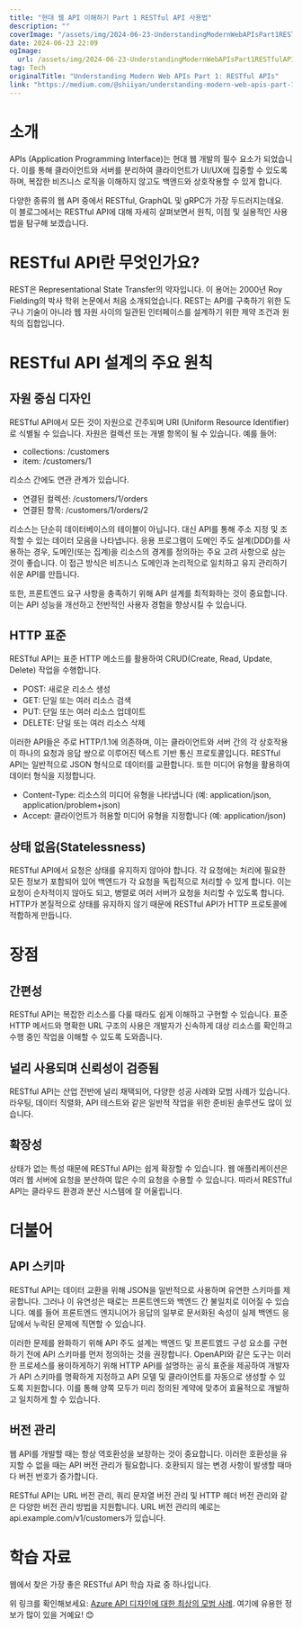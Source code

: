 ```yaml
---
title: "현대 웹 API 이해하기 Part 1 RESTful API 사용법"
description: ""
coverImage: "/assets/img/2024-06-23-UnderstandingModernWebAPIsPart1RESTfulAPIs_0.png"
date: 2024-06-23 22:09
ogImage:
  url: /assets/img/2024-06-23-UnderstandingModernWebAPIsPart1RESTfulAPIs_0.png
tag: Tech
originalTitle: "Understanding Modern Web APIs Part 1: RESTful APIs"
link: "https://medium.com/@shiiyan/understanding-modern-web-apis-part-1-restful-apis-43f311a3237c"
---
```


# 소개

APIs (Application Programming Interface)는 현대 웹 개발의 필수 요소가 되었습니다. 이를 통해 클라이언트와 서버를 분리하여 클라이언트가 UI/UX에 집중할 수 있도록 하며, 복잡한 비즈니스 로직을 이해하지 않고도 백엔드와 상호작용할 수 있게 합니다.

다양한 종류의 웹 API 중에서 RESTful, GraphQL 및 gRPC가 가장 두드러지는데요. 이 블로그에서는 RESTful API에 대해 자세히 살펴보면서 원칙, 이점 및 실용적인 사용법을 탐구해 보겠습니다.

# RESTful API란 무엇인가요?

<div class="content-ad"></div>

REST은 Representational State Transfer의 약자입니다. 이 용어는 2000년 Roy Fielding의 박사 학위 논문에서 처음 소개되었습니다. REST는 API를 구축하기 위한 도구나 기술이 아니라 웹 자원 사이의 일관된 인터페이스를 설계하기 위한 제약 조건과 원칙의 집합입니다.

# RESTful API 설계의 주요 원칙

## 자원 중심 디자인

RESTful API에서 모든 것이 자원으로 간주되며 URI (Uniform Resource Identifier)로 식별될 수 있습니다. 자원은 컬렉션 또는 개별 항목이 될 수 있습니다. 예를 들어:

<div class="content-ad"></div>

- collections: /customers
- item: /customers/1

리소스 간에도 연관 관계가 있습니다.

- 연결된 컬렉션: /customers/1/orders
- 연결된 항목: /customers/1/orders/2

리소스는 단순히 데이터베이스의 테이블이 아닙니다. 대신 API를 통해 주소 지정 및 조작할 수 있는 데이터 모음을 나타냅니다. 응용 프로그램이 도메인 주도 설계(DDD)를 사용하는 경우, 도메인(또는 집계)을 리소스의 경계를 정의하는 주요 고려 사항으로 삼는 것이 좋습니다. 이 접근 방식은 비즈니스 도메인과 논리적으로 일치하고 유지 관리하기 쉬운 API를 만듭니다.

<div class="content-ad"></div>

또한, 프론트엔드 요구 사항을 충족하기 위해 API 설계를 최적화하는 것이 중요합니다. 이는 API 성능을 개선하고 전반적인 사용자 경험을 향상시킬 수 있습니다.

## HTTP 표준

RESTful API는 표준 HTTP 메소드를 활용하여 CRUD(Create, Read, Update, Delete) 작업을 수행합니다.

- POST: 새로운 리소스 생성
- GET: 단일 또는 여러 리소스 검색
- PUT: 단일 또는 여러 리소스 업데이트
- DELETE: 단일 또는 여러 리소스 삭제

<div class="content-ad"></div>

이러한 API들은 주로 HTTP/1.1에 의존하며, 이는 클라이언트와 서버 간의 각 상호작용이 하나의 요청과 응답 쌍으로 이루어진 텍스트 기반 통신 프로토콜입니다. RESTful API는 일반적으로 JSON 형식으로 데이터를 교환합니다. 또한 미디어 유형을 활용하여 데이터 형식을 지정합니다.

- Content-Type: 리소스의 미디어 유형을 나타냅니다 (예: application/json, application/problem+json)
- Accept: 클라이언트가 허용할 미디어 유형을 지정합니다 (예: application/json)

## 상태 없음(Statelessness)

RESTful API에서 요청은 상태를 유지하지 않아야 합니다. 각 요청에는 처리에 필요한 모든 정보가 포함되어 있어 백엔드가 각 요청을 독립적으로 처리할 수 있게 합니다. 이는 요청이 순차적이지 않아도 되고, 병렬로 여러 서버가 요청을 처리할 수 있도록 합니다. HTTP가 본질적으로 상태를 유지하지 않기 때문에 RESTful API가 HTTP 프로토콜에 적합하게 만듭니다.

<div class="content-ad"></div>

# 장점

## 간편성

RESTful API는 복잡한 리소스를 다룰 때라도 쉽게 이해하고 구현할 수 있습니다. 표준 HTTP 메서드와 명확한 URL 구조의 사용은 개발자가 신속하게 대상 리소스를 확인하고 수행 중인 작업을 이해할 수 있도록 도와줍니다.

## 널리 사용되며 신뢰성이 검증됨

<div class="content-ad"></div>

RESTful API는 산업 전반에 널리 채택되어, 다양한 성공 사례와 모범 사례가 있습니다. 라우팅, 데이터 직렬화, API 테스트와 같은 일반적 작업을 위한 준비된 솔루션도 많이 있습니다.

## 확장성

상태가 없는 특성 때문에 RESTful API는 쉽게 확장할 수 있습니다. 웹 애플리케이션은 여러 웹 서버에 요청을 분산하여 많은 수의 요청을 수용할 수 있습니다. 따라서 RESTful API는 클라우드 환경과 분산 시스템에 잘 어울립니다.

# 더불어

<div class="content-ad"></div>

## API 스키마

RESTful API는 데이터 교환을 위해 JSON을 일반적으로 사용하며 유연한 스키마를 제공합니다. 그러나 이 유연성은 때로는 프론트엔드와 백엔드 간 불일치로 이어질 수 있습니다. 예를 들어 프론트엔드 엔지니어가 응답의 일부로 문서화된 속성이 실제 백엔드 응답에서 누락된 문제에 직면할 수 있습니다.

이러한 문제를 완화하기 위해 API 주도 설계는 백엔드 및 프론트엜드 구성 요소를 구현하기 전에 API 스키마를 먼저 정의하는 것을 권장합니다. OpenAPI와 같은 도구는 이러한 프로세스를 용이하게하기 위해 HTTP API를 설명하는 공식 표준을 제공하여 개발자가 API 스키마를 명확하게 지정하고 API 모델 및 클라이언트를 자동으로 생성할 수 있도록 지원합니다. 이를 통해 양쪽 모두가 미리 정의된 계약에 맞추어 효율적으로 개발하고 일치하게 할 수 있습니다.

## 버전 관리

<div class="content-ad"></div>

웹 API를 개발할 때는 항상 역호환성을 보장하는 것이 중요합니다. 이러한 호환성을 유지할 수 없을 때는 API 버전 관리가 필요합니다. 호환되지 않는 변경 사항이 발생할 때마다 버전 번호가 증가합니다.

RESTful API는 URL 버전 관리, 쿼리 문자열 버전 관리 및 HTTP 헤더 버전 관리와 같은 다양한 버전 관리 방법을 지원합니다. URL 버전 관리의 예로는 api.example.com/v1/customers가 있습니다.

# 학습 자료

웹에서 찾은 가장 좋은 RESTful API 학습 자료 중 하나입니다.

<div class="content-ad"></div>

위 링크를 확인해보세요: [Azure API 디자인에 대한 최상의 모범 사례](https://learn.microsoft.com/en-us/azure/architecture/best-practices/api-design). 여기에 유용한 정보가 많이 있을 거예요! 😊
